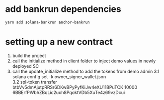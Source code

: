 # add bankrun dependencies

`yarn add solana-bankrun anchor-bankrun`



# setting up a new contract 

1. build the project
2. call the initialize method in client folder to inject demo values in newly deployed SC
3. call the update_initialize method to add the tokens from  demo admin
    3.1  solana config set -k owner_signer_wallet.json  
    3.2  spl-token transfer btbVv5dmAjutpRRSr6DKwBPyPyfKiJw4eXU11BPuTCK 10000 6BBErfPWbhZBqLic2uoh8PqoktVDb5XuTe4z69vzDcui
